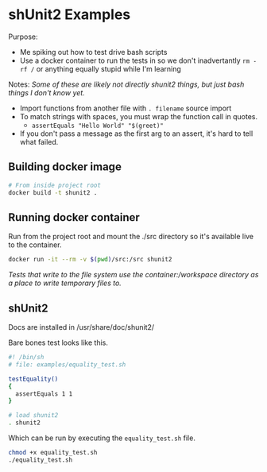 # shUnit2 Examples

Purpose:

 - Me spiking out how to test drive bash scripts
 - Use a docker container to run the tests in so we don't inadvertantly `rm -rf /` or anything equally stupid while I'm learning

Notes:
*Some of these are likely not directly shunit2 things, but just bash things I don't know yet.*

 - Import functions from another file with `. filename` source import
 - To match strings with spaces, you must wrap the function call in quotes.
   * `assertEquals "Hello World" "$(greet)"`
 - If you don't pass a message as the first arg to an assert, it's hard to tell what failed.

## Building docker image

```bash
# From inside project root
docker build -t shunit2 .
```

## Running docker container

Run from the project root and mount the ./src directory so it's available live to the container.

```bash
docker run -it --rm -v $(pwd)/src:/src shunit2
```

*Tests that write to the file system use the container:/workspace directory as a place to write temporary files to.*

## shUnit2

Docs are installed in /usr/share/doc/shunit2/

Bare bones test looks like this.

```bash
#! /bin/sh
# file: examples/equality_test.sh

testEquality()
{
  assertEquals 1 1
}

# load shunit2
. shunit2
```

Which can be run by executing the `equality_test.sh` file.

```bash
chmod +x equality_test.sh
./equality_test.sh
```

